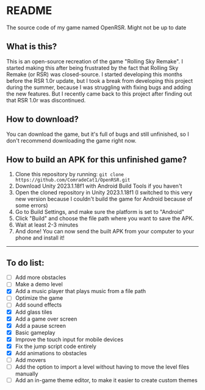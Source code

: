 # README
The source code of my game named OpenRSR. Might not be up to date

## What is this?
This is an open-source recreation of the game "Rolling Sky Remake". I started making this after being frustrated by 
the fact that Rolling Sky Remake (or RSR) was closed-source. I started developing this months before the RSR 1.0r update,
but I took a break from developing this project during the summer, because I was struggling with fixing bugs and adding the
new features. But I recently came back to this project after finding out that RSR 1.0r was discontinued.

## How to download?
You can download the game, but it's full of bugs and still unfinished, so I don't recommend downloading the game right now.

## How to build an APK for this unfinished game?
1. Clone this repository by running:
 ```git clone https://github.com/ComradeCat1/OpenRSR.git```
2. Download Unity 2023.1.18f1 with Android Build Tools if you haven't
3. Open the cloned repository in Unity 2023.1.18f1 (I switched to this very new version because I couldn't build the game for Android because of some errors)
4. Go to Build Settings, and make sure the platform is set to "Android"
5. Click "Build" and choose the file path where you want to save the APK.
6. Wait at least 2-3 minutes
7. And done! You can now send the built APK from your computer to your phone and install it!

---

## To do list:
- [ ] Add more obstacles
- [ ] Make a demo level
- [x] Add a music player that plays music from a file path
- [ ] Optimize the game
- [ ] Add sound effects
- [x] Add glass tiles
- [x] Add a game over screen
- [x] Add a pause screen
- [x] Basic gameplay
- [x] Improve the touch input for mobile devices
- [x] Fix the jump script code entirely
- [x] Add animations to obstacles
- [ ] Add movers
- [ ] Add the option to import a level without having to move the level files manually
- [ ] Add an in-game theme editor, to make it easier to create custom themes
